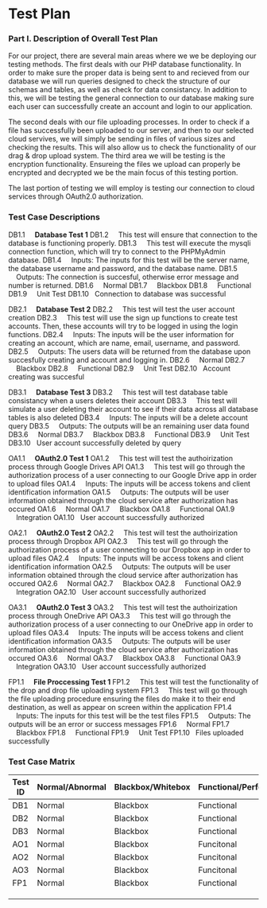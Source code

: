 # Test Plan

### Part I. Description of Overall Test Plan
For our project, there are several main areas where we we be deploying our testing methods. The first deals with our PHP database functionality. In order to make sure the proper data is being sent to and recieved from our database we will run queries designed to check the structure of our schemas and tables, as well as check for data consistancy. In addition to this, we will be testing the general connection to our database making sure each user can successfully create an account and login to our application. 

The second deals with our file uploading processes. In order to check if a file has successfully been uploaded to our server, and then to our selected cloud servives, we will simply be sending in files of various sizes and checking the results. This will also allow us to check the functionality of our drag & drop upload system. The third area we will be testing is the encryption functionality. Ensureing the files we upload can properly be encrypted and decrypted we be the main focus of this testing portion.

The last portion of testing we will employ is testing our connection to cloud services through OAuth2.0 authorization.

### Test Case Descriptions
DB1.1   &nbsp;&nbsp;&nbsp;&nbsp;**Database Test 1**
DB1.2   &nbsp;&nbsp;&nbsp;&nbsp;This test will ensure that connection to the database is functioning properly.
DB1.3   &nbsp;&nbsp;&nbsp;&nbsp;This test will execute the mysqli connection function, which will try to connect to the PHPMyAdmin database.
DB1.4   &nbsp;&nbsp;&nbsp;&nbsp;Inputs: The inputs for this test will be the server name, the database username and password, and the database name.
DB1.5   &nbsp;&nbsp;&nbsp;&nbsp;Outputs: The connection is succesful, otherwise error message and number is returned.
DB1.6   &nbsp;&nbsp;&nbsp;&nbsp;Normal
DB1.7   &nbsp;&nbsp;&nbsp;&nbsp;Blackbox
DB1.8   &nbsp;&nbsp;&nbsp;&nbsp;Functional
DB1.9   &nbsp;&nbsp;&nbsp;&nbsp;Unit Test
DB1.10   &nbsp;&nbsp;Connection to database was successful

DB2.1   &nbsp;&nbsp;&nbsp;&nbsp;**Database Test 2**
DB2.2   &nbsp;&nbsp;&nbsp;&nbsp;This test will test the user account creation
DB2.3   &nbsp;&nbsp;&nbsp;&nbsp;This test will use the sign up functions to create test accounts. Then, these accounts will try to be logged in using the login functions.
DB2.4   &nbsp;&nbsp;&nbsp;&nbsp;Inputs: The inputs will be the user information for creating an account, which are name, email, username, and password.
DB2.5   &nbsp;&nbsp;&nbsp;&nbsp;Outputs: The users data will be returned from the database upon succesfully creating and account and logging in. 
DB2.6   &nbsp;&nbsp;&nbsp;&nbsp;Normal
DB2.7   &nbsp;&nbsp;&nbsp;&nbsp;Blackbox
DB2.8   &nbsp;&nbsp;&nbsp;&nbsp;Functional
DB2.9   &nbsp;&nbsp;&nbsp;&nbsp;Unit Test
DB2.10   &nbsp;&nbsp;Account creating was succesful

DB3.1   &nbsp;&nbsp;&nbsp;&nbsp;**Database Test 3**
DB3.2   &nbsp;&nbsp;&nbsp;&nbsp;This test will test database table consistancy when a users deletes their account
DB3.3   &nbsp;&nbsp;&nbsp;&nbsp;This test will simulate a user deleting their account to see if their data across all database tables is also deleted
DB3.4   &nbsp;&nbsp;&nbsp;&nbsp;Inputs: The inputs will be a delete account query
DB3.5   &nbsp;&nbsp;&nbsp;&nbsp;Outputs: The outputs will be an remaining user data found
DB3.6   &nbsp;&nbsp;&nbsp;&nbsp;Normal
DB3.7   &nbsp;&nbsp;&nbsp;&nbsp;Blackbox
DB3.8   &nbsp;&nbsp;&nbsp;&nbsp;Functional
DB3.9   &nbsp;&nbsp;&nbsp;&nbsp;Unit Test
DB3.10   &nbsp;&nbsp;User account successfully deleted by query

OA1.1   &nbsp;&nbsp;&nbsp;&nbsp;**OAuth2.0 Test 1**
OA1.2   &nbsp;&nbsp;&nbsp;&nbsp;This test will test the authoirization process through Google Drives API
OA1.3   &nbsp;&nbsp;&nbsp;&nbsp;This test will go through the authorization process of a user connecting to our Google Drive app in order to upload files
OA1.4   &nbsp;&nbsp;&nbsp;&nbsp;Inputs: The inputs will be access tokens and client identification information
OA1.5   &nbsp;&nbsp;&nbsp;&nbsp;Outputs: The outputs will be user information obtained through the cloud service after authorization has occured
OA1.6   &nbsp;&nbsp;&nbsp;&nbsp;Normal
OA1.7   &nbsp;&nbsp;&nbsp;&nbsp;Blackbox
OA1.8   &nbsp;&nbsp;&nbsp;&nbsp;Functional
OA1.9   &nbsp;&nbsp;&nbsp;&nbsp;Integration
OA1.10   &nbsp;&nbsp;User account successfully authorized

OA2.1   &nbsp;&nbsp;&nbsp;&nbsp;**OAuth2.0 Test 2**
OA2.2   &nbsp;&nbsp;&nbsp;&nbsp;This test will test the authoirization process through Dropbox API
OA2.3   &nbsp;&nbsp;&nbsp;&nbsp;This test will go through the authorization process of a user connecting to our Dropbox app in order to upload files
OA2.4   &nbsp;&nbsp;&nbsp;&nbsp;Inputs: The inputs will be access tokens and client identification information
OA2.5   &nbsp;&nbsp;&nbsp;&nbsp;Outputs: The outputs will be user information obtained through the cloud service after authorization has occured
OA2.6   &nbsp;&nbsp;&nbsp;&nbsp;Normal
OA2.7   &nbsp;&nbsp;&nbsp;&nbsp;Blackbox
OA2.8   &nbsp;&nbsp;&nbsp;&nbsp;Functional
OA2.9   &nbsp;&nbsp;&nbsp;&nbsp;Integration
OA2.10   &nbsp;&nbsp;User account successfully authorized

OA3.1   &nbsp;&nbsp;&nbsp;&nbsp;**OAuth2.0 Test 3**
OA3.2   &nbsp;&nbsp;&nbsp;&nbsp;This test will test the authoirization process through OneDrive API
OA3.3   &nbsp;&nbsp;&nbsp;&nbsp;This test will go through the authorization process of a user connecting to our OneDrive app in order to upload files
OA3.4   &nbsp;&nbsp;&nbsp;&nbsp;Inputs: The inputs will be access tokens and client identification information
OA3.5   &nbsp;&nbsp;&nbsp;&nbsp;Outputs: The outputs will be user information obtained through the cloud service after authorization has occured
OA3.6   &nbsp;&nbsp;&nbsp;&nbsp;Normal
OA3.7   &nbsp;&nbsp;&nbsp;&nbsp;Blackbox
OA3.8   &nbsp;&nbsp;&nbsp;&nbsp;Functional
OA3.9   &nbsp;&nbsp;&nbsp;&nbsp;Integration
OA3.10   &nbsp;&nbsp;User account successfully authorized

FP1.1   &nbsp;&nbsp;&nbsp;&nbsp;**File Proccessing Test 1**
FP1.2   &nbsp;&nbsp;&nbsp;&nbsp;This test will test the functionality of the drop and drop file uploading system
FP1.3   &nbsp;&nbsp;&nbsp;&nbsp;This test will go through the file uploading procedure ensuring the files do make it to their end destination, as well as appear on screen within the application
FP1.4   &nbsp;&nbsp;&nbsp;&nbsp;Inputs: The inputs for this test will be the test files
FP1.5   &nbsp;&nbsp;&nbsp;&nbsp;Outputs: The outputs will be an error or success messages
FP1.6   &nbsp;&nbsp;&nbsp;&nbsp;Normal
FP1.7   &nbsp;&nbsp;&nbsp;&nbsp;Blackbox
FP1.8   &nbsp;&nbsp;&nbsp;&nbsp;Functional
FP1.9   &nbsp;&nbsp;&nbsp;&nbsp;Unit Test
FP1.10   &nbsp;&nbsp;Files uploaded successfully




### Test Case Matrix
| Test ID | Normal/Abnormal | Blackbox/Whitebox | Functional/Performance | Unit/Integration |
|---------|-----------------|-------------------|------------------------|------------------|
| DB1     | Normal          | Blackbox          | Functional             | Unit             |
| DB2     | Normal          | Blackbox          | Functional             | Unit             |
| DB3     | Normal          | Blackbox          | Functional             | Unit             |
| AO1     | Normal          | Blackbox          | Funcitonal             | Integration      |
| AO2     | Normal          | Blackbox          | Funcitonal             | Integration      |
| AO3     | Normal          | Blackbox          | Funcitonal             | Integration      |
| FP1     | Normal          | Blackbox          | Functional             | Unit             |
|         |                 |                   |                        |                  |
|         |                 |                   |                        |                  |
|         |                 |                   |                        |                  |